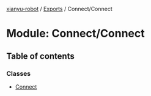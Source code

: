 [xianyu-robot](../README.md) / [Exports](../modules.md) / Connect/Connect

# Module: Connect/Connect

## Table of contents

### Classes

- [Connect](../classes/connect_connect.connect.md)

